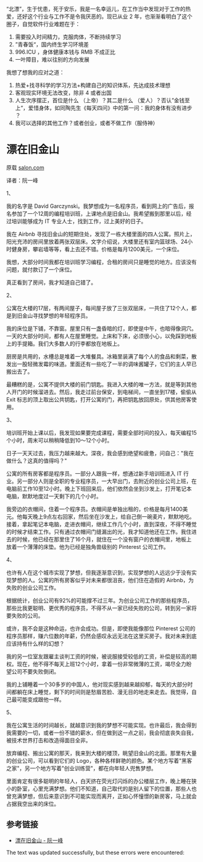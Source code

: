 “北漂”，生于忧患，死于安乐，我是一名幸运儿，在工作当中发现对于工作的热爱，还好这个行业与工作不是令我厌恶的。现已从业 2 年，也渐渐看明白了这个圈子，自觉软件行业难题在于：

1.  需要投入时间精力，克服肉体，不断持续学习
2.  ”青春饭“，国内终生学习环境差
3.  996.ICU ，身体健康本钱与 RMB 不成正比
4.  一叶障目，难以往别的方向发展

我想了想我的应对之道：

1.  热爱+找寻科学的学习方法+构建自己的知识体系，先达成技术理想
2.  客观现实环境无法改变，除非 4 或者出国
3.  人生次序摆正，首位是什么 （上帝）？其二是什么 （爱人）？否认”金钱至上“，爱惜身体，如同陶先生《每天四问》中的第一问：我的身体有没有进步 ？
4.  我可以选择的其他工作？或者创业，或者不做工作（服侍神）

# 漂在旧金山

原载 [salon.com](https://www.salon.com/2016/09/17/hacker-house-blues-my-life-with-12-programmers-2-rooms-and-one-21st-century-dream/)

译者：阮一峰

1、

我的名字是 David Garczynski。我梦想成为一名程序员，看到网上的广告后，报名参加了一个12周的编程培训班，上课地点是旧金山。我希望搬到那里以后，经过培训能够成为 IT 专业人士，找到工作，过上美好的日子。

我在 Airbnb 寻找旧金山的短期住处，发现了一栋大楼里面的四人公寓。照片上，阳光充沛的房间里放着两张双层床。文字介绍说，大楼里还有室内篮球场、24小时健身房，攀岩墙等等，看上去还不错。价格是每月1200美元，一个床位。

我想，大部分时间我都在培训班学习编程，合租的房间只是睡觉的地方。应该没有问题，就付款订了一个床位。

真正看到了房间，我才知道自己错了。

2、

公寓在大楼的17层，有两间屋子，每间屋子放了三张双层床，一共住了12个人，都是到旧金山寻找梦想的年轻程序员。

我的床位是下铺，不靠窗。屋里只有一盏昏暗的灯，即使是中午，也暗得像洞穴。一天的大部分时间，都有人在屋里睡觉。上床和下床，必须很小心，以免踩到地板上的手提箱。我们大多数人的行李都放在地板上。

厨房是共用的，水槽总是堆着一大堆餐具。冰箱里装满了每个人的食品和剩菜，散发出一股轻微发霉的味道。里面还有一些吃了一半的调味酱罐子，它们的主人早已搬出去了。

最糟糕的是，公寓不提供大楼的前门钥匙。我进入大楼的唯一方法，就是等到其他人开门的时候溜进去。然后，我走过前台保安，到电梯间，一直坐到17楼，偷偷从 Exit 标志的顶上取出公共钥匙，打开公寓的门，再把钥匙放回原处，供其他房客使用。

3、

培训班开始上课以后，我发现如果要完成课程，需要全部时间的投入，每天编程15个小时，周末可以稍稍降低到10～12个小时。

日子一天天过去，我压力越来越大。深夜，我会感到绝望和疲惫，问自己："我在做什么？这真的值得吗？"

公寓的所有房客都是程序员。一部分人跟我一样，想通过新手培训班进入 IT 行业。另一部分人则是全职的专业程序员，一大早出门，去附近的创业公司上班，在电脑前工作10至12小时。晚上下班回来后，他们依然会坐到沙发上，打开笔记本电脑，默默地度过一天剩下的几个小时。

我旁边的衣帽间，住着一个程序员。衣帽间是单独出租的，价格是每月1400美元。他每天晚上9点左右回家，然后坐在沙发上，给自己倒一碗麦片，默默地吃。接着，拿起笔记本电脑，走进衣帽间，继续工作几个小时，直到深夜，不得不睡觉的时候才结束工作。只有通过衣帽间门缝漏出的光，我才知道他还在工作。我住进去的时候，他已经在那里住了16个月，就住在一个没有窗户的衣帽间里，地板上放着一个薄薄的床垫。他为已经是独角兽级别的 Pinterest 公司工作。

4、

也许有人在这个城市实现了梦想，但我逐渐意识到，实现梦想的人远远少于没有实现梦想的人。公寓的所有房客似乎对未来都很沮丧，他们住在造假的 Airbnb，为失败的创业公司工作。

根据统计，创业公司有92%的可能撑不过三年。为创业公司工作的那些程序员，那些比我更聪明、更优秀的程序员，不得不从一家已经失败的公司，转到另一家将要失败的公司。

或许，我不会是这种命运，也许会成功。但是，即使我能像那位 Pinterest 公司的程序员那样，赚六位数的年薪，仍然会感叹永远无法在这里买房子。我对未来到底应该持有什么样的幻想？

我的另一位室友跟雇主谈判工资的时候，被说服接受较低的工资，补偿是较高的期权。现在，他不得不每天上班12个小时，拿着一份非常微薄的工资，竭尽全力盼望公司不要失败倒闭。

我的上铺睡着一个30多岁的中国人，他对现实感到越来越抑郁，每天的大部分时间都躺在床上睡觉，剩下的时间则是愁眉苦脸、漫无目的地走来走去。我觉得，自己最可能变成跟他一样。

5、

我在公寓生活的时间越长，就越意识到我的梦想不可能实现。也许最后，我会得到我需要的一切，或者一份不错的薪水，但在做到这一点之前，我会彻底丧失自我，被技术世界打击和改造得面目全非。

放弃编程、搬出公寓的那天，我来到大楼的楼顶，眺望旧金山的北面。那里有大量的创业公司，可以看到它们的 Logo，各种各样鲜艳的颜色。某个地方写着"黑客之家"，另一个地方写着"创业训练营"，都在向年轻人兜售梦想。

里面肯定有很多聪明的年轻人，白天挤在荧光灯闪烁的办公楼层工作，晚上睡在狭小的卧室，心里充满梦想。他们不知道，自己取代的是别人留下的位置，那些人也曾充满梦想，但后来意识到不可能实现而离开，正如心怀憧憬的新房客，马上就会占据我空出来的床位。

## 参考链接

-   [漂在旧金山 - 阮一峰](http://www.ruanyifeng.com/blog/2018/08/san-francisco.html)

The text was updated successfully, but these errors were encountered: